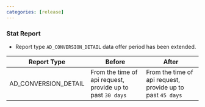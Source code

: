 ```yaml
---
categories: [release]
---
```


### Stat Report
* Report type `AD_CONVERSION_DETAIL` data offer period has been extended.

Report Type|Before| After
---------------------|---------------------|---------------
AD_CONVERSION_DETAIL|From the time of api request, provide up to past `30 days` | From the time of api request, provide up to past `45 days`
